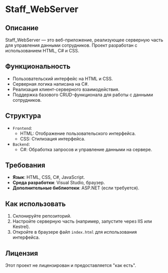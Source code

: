 # Staff_WebServer

## Описание
Staff_WebServer — это веб-приложение, реализующее серверную часть для управления данными сотрудников. Проект разработан с использованием HTML, C# и CSS.

## Функциональность
- Пользовательский интерфейс на HTML и CSS.
- Серверная логика написана на C#.
- Реализация клиент-серверного взаимодействия.
- Поддержка базового CRUD-функционала для работы с данными сотрудников.

## Структура
- `Frontend`:
  - HTML: Отображение пользовательского интерфейса.
  - CSS: Стилизация интерфейса.
- `Backend`:
  - C#: Обработка запросов и управление данными на сервере.

## Требования
- **Язык**: HTML, CSS, C#, JavaScript.
- **Среда разработки**: Visual Studio, браузер.
- **Дополнительные библиотеки**: ASP.NET (если требуется).

## Как использовать
1. Склонируйте репозиторий.
2. Настройте серверную часть (например, запустите через IIS или Kestrel).
3. Откройте в браузере файл `index.html` для использования интерфейса.

## Лицензия
Этот проект не лицензирован и предоставляется "как есть".
